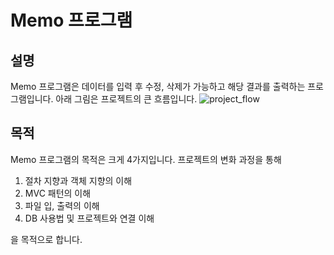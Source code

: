 # Memo 프로그램
## 설명
Memo 프로그램은 데이터를 입력 후 수정, 삭제가 가능하고 해당 결과를 출력하는 프로그램입니다. 아래 그림은 프로젝트의 큰 흐름입니다.
![project_flow](http://cfile2.uf.tistory.com/image/99D6B23359B50AC732CE86)
## 목적
Memo 프로그램의 목적은 크게 4가지입니다. 프로젝트의 변화 과정을 통해</br>
1. 절차 지향과 객체 지향의 이해
2. MVC 패턴의 이해
3. 파일 입, 출력의 이해
4. DB 사용법 및 프로젝트와 연결 이해</br>

을 목적으로 합니다.
